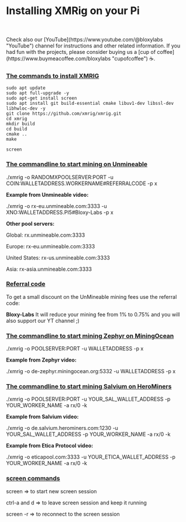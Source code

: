 # Installing XMRig on your Pi

<br>
<br>
Check also our [YouTube](https://www.youtube.com/@bloxylabs "YouTube") channel for instructions and other related information.
If you had fun with the projects, please consider buying us a [cup of coffee](https://www.buymeacoffee.com/bloxylabs "cupofcoffee") ☕.
<br>
<h3><u>The commands to install XMRIG</u></h3>

```
sudo apt update
sudo apt full-upgrade -y
sudo apt-get install screen
sudo apt install git build-essential cmake libuv1-dev libssl-dev libhwloc-dev -y
git clone https://github.com/xmrig/xmrig.git
cd xmrig
mkdir build
cd build
cmake ..
make

screen
```

<h3><u>The commandline to start mining on Unmineable</u></h3>

<p>./xmrig -o RANDOMXPOOLSERVER:PORT -u COIN:WALLETADDRESS.WORKERNAME#REFERRALCODE -p x</p>

**Example from Unmineable video:**

<p>./xmrig -o rx-eu.unmineable.com:3333 -u XNO:WALLETADDRESS.PI5#Bloxy-Labs -p x</p>

**Other pool servers:**

<p>Global: rx.unmineable.com:3333</p>
<p>Europe: rx-eu.unmineable.com:3333</p>
<p>United States: rx-us.unmineable.com:3333</p>
<p>Asia: rx-asia.unmineable.com:3333</p>

<h3><u>Referral code</u></h3>
To get a small discount on the UnMineable mining fees use the referral code:

**Bloxy-Labs**
It will reduce your mining fee from 1% to 0.75% and you will also support our YT channel ;)

<h3><u>The commandline to start mining Zephyr on MiningOcean</u></h3>

<p>./xmrig -o POOLSERVER:PORT -u WALLETADDRESS -p x</p>

**Example from Zephyr video:**

<p>./xmrig -o de-zephyr.miningocean.org:5332 -u WALLETADDRESS -p x</p>

<h3><u>The commandline to start mining Salvium on HeroMiners</u></h3>

<p>./xmrig -o POOLSERVER:PORT -u YOUR_SAL_WALLET_ADDRESS -p YOUR_WORKER_NAME -a rx/0 -k</p>

**Example from Salvium video:**

<p>./xmrig -o de.salvium.herominers.com:1230 -u YOUR_SAL_WALLET_ADDRESS -p YOUR_WORKER_NAME -a rx/0 -k</p>

**Example from Etica Protocol video:**

<p>./xmrig -o eticapool.com:3333 -u YOUR_ETICA_WALLET_ADDRESS -p YOUR_WORKER_NAME -a rx/0 -k</p>

<h3><u>screen commands</u></h3>
<p>screen => to start new screen session</p>
<p>ctrl-a and d => to leave screen session and keep it running</p>
<p>screen -r => to reconnect to the screen session</p>


